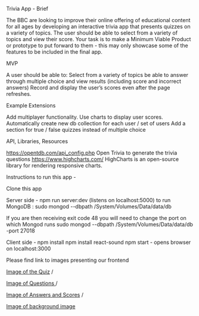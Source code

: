 Trivia App - Brief

The BBC are looking to improve their online offering of educational content for all ages by developing an interactive trivia app that presents quizzes on a variety of topics. The user should be able to select from a variety of topics and view their score. Your task is to make a Minimum Viable Product or prototype to put forward to them - this may only showcase some of the features to be included in the final app.

MVP

A user should be able to:
Select from a variety of topics 
be able to answer through multiple choice and view results (including score and incorrect answers)
Record and display the user’s scores even after the page refreshes. 

Example Extensions

Add multiplayer functionality.
Use charts to display user scores.
Automatically create new db collection for each user / set of users
Add a section for true / false quizzes instead of multiple choice

API, Libraries, Resources

https://opentdb.com/api_config.php Open Trivia to generate the trivia questions
https://www.highcharts.com/ HighCharts is an open-source library for rendering responsive charts.

Instructions to run this app -

Clone this app 

Server side - 
npm run server:dev (listens on localhost:5000)
to run MongoDB : sudo mongod --dbpath /System/Volumes/Data/data/db

If you are then receiving exit code 48 you will need to change the port on which Mongod runs
sudo mongod --dbpath /System/Volumes/Data/data/db -port 27018

Client side - 
npm install
npm install react-sound
npm start - opens browser on localhost:3000


Please find link to images presenting our frontend

[Image of the Quiz](https://github.com/szWoj/trivia_js_project/blob/main/client/src/images/Quiz.png) /

[Image of Questions ](https://github.com/szWoj/trivia_js_project/blob/main/client/src/images/Question.png) /

[Image of Answers and Scores](https://github.com/szWoj/trivia_js_project/blob/main/client/src/images/AnswersScores.png) /

[Image of background image](https://github.com/szWoj/trivia_js_project/blob/main/client/src/images/Quiz.png) 